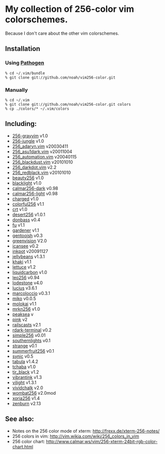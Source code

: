 # My collection of 256-color vim colorschemes.

Because I don't care about the other vim colorschemes.

## Installation

### Using [Pathogen](http://www.vim.org/scripts/script.php?script_id=2332)

    % cd ~/.vim/bundle
    % git clone git://github.com/noah/vim256-color.git

### Manually

    % cd ~/.vim 
    % git clone git://github.com/noah/vim256-color.git colors
    % cp ./colors/* ~/.vim/colors

## Including:

* [256-grayvim](http://www.vim.org/scripts/download_script.php?src_id=12849) v1.0
* [256-jungle](http://www.vim.org/scripts/script.php?script_id=2240&rating=helpful) v1.0
* [256_adaryn.vim](http://www.frexx.de/xterm-256-notes/themes/256_adaryn.vim) v20030411
* [256_asu1dark.vim](http://www.frexx.de/xterm-256-notes/themes/256_asu1dark.vim) v20011004
* [256_automation.vim](http://www.frexx.de/xterm-256-notes/themes/256_automation.vim) v20040115
* [256_blackdust.vim](http://www.frexx.de/xterm-256-notes/themes/256_blackdust.vim) v20101010
* [256_darkdot.vim](http://www.frexx.de/xterm-256-notes/themes/256_darkdot.vim) v2.2
* [256_redblack.vim](http://www.frexx.de/xterm-256-notes/themes/256_redblack.vim) v20101010
* [beauty256](http://www.vim.org/scripts/script.php?script_id=2197) v1.0
* [blacklight](http://www.vim.org/scripts/script.php?script_id=1596) v1.0
* [calmar256-dark](http://www.vim.org/scripts/download_script.php?src_id=7571) v0.98
* [calmar256-light](http://www.vim.org/scripts/download_script.php?src_id=7572) v0.98
* [charged](http://www.vim.org/scripts/script.php?script_id=2513) v1.0
* [colorful256](http://www.vim.org/scripts/script.php?script_id=2034) v1.1
* [crt](http://www.vim.org/scripts/script.php?script_id=1576) v1.0
* [desert256](http://www.vim.org/scripts/download_script.php?src_id=4055) v1.0.1
* [donbass](http://www.vim.org/scripts/download_script.php?src_id=11176) v0.4
* [fu](http://www.vim.org/scripts/script.php?script_id=3117) v1.1
* [gardener](http://www.vim.org/scripts/download_script.php?src_id=4682) v1.1
* [gentooish](http://www.vim.org/scripts/script.php?script_id=2474) v0.3
* [greenvision](http://www.vim.org/scripts/script.php?script_id=2155) V2.0
* [icansee](http://www.vim.org/scripts/download_script.php?src_id=7656) v0.2
* [inkpot](http://www.vim.org/scripts/download_script.php?src_id=11833) v20091127
* [jellybeans](http://www.vim.org/scripts/download_script.php?src_id=10690) v1.3.1
* [khaki](http://www.vim.org/scripts/download_script.php?src_id=7569) v1.1
* [lettuce](http://www.vim.org/scripts/script.php?script_id=1975) v1.2
* [liquidcarbon](http://www.vim.org/scripts/script.php?script_id=3274) v1.0
* [leo256](http://www.vim.org/scripts/script.php?script_id=2156) v0.94
* [lodestone](http://www.vim.org/scripts/download_script.php?src_id=13736) v4.0
* [lucius](http://www.vim.org/scripts/script.php?script_id=2536) v3.6.1
* [marcoloccio](http://www.vim.org/scripts/download_script.php?src_id=12609) v0.3.1
* [miko](http://www.vim.org/scripts/script.php?script_id=2452) v0.0.5
* [molokai](http://www.vim.org/scripts/download_script.php?src_id=9750) v1.1
* [mrkn256](http://www.vim.org/scripts/script.php?script_id=2974) v1.0
* [peaksea](http://www.vim.org/scripts/download_script.php?src_id=12309) v
* [pink](http://www.vim.org/scripts/script.php?script_id=2281) v2
* [railscasts](http://www.vim.org/scripts/download_script.php?src_id=8379) v2.1
* [rdark-terminal](http://www.vim.org/scripts/script.php?script_id=3202) v0.2
* [simple256](http://www.vim.org/scripts/script.php?script_id=1962) v0.01
* [southernlights](http://www.vim.org/scripts/script.php?script_id=3292) v0.1
* [strange](http://www.vim.org/scripts/script.php?script_id=3534) v0.1
* [summerfruit256](http://www.vim.org/scripts/download_script.php?src_id=1015377) v0.1
* [synic](http://www.vim.org/scripts/script.php?script_id=1897) v0.5
* [tabula](http://www.vim.org/scripts/script.php?script_id=1718) v1.4.2
* [tchaba](http://www.vim.org/scripts/script.php?script_id=3272) v1.0
* [tir_black](http://www.vim.org/scripts/script.php?script_id=2777) v1.2
* [vibrantink](http://www.vim.org/scripts/download_script.php?src_id=10117) v1.3
* [vilight](http://www.vim.org/scripts/script.php?script_id=2776) v1.3.1
* [vividchalk](http://www.vim.org/scripts/script.php?script_id=1891) v2.0
* [wombat256](http://www.vim.org/scripts/download_script.php?src_id=13400) v2.0mod
* [xoria256](http://www.vim.org/scripts/script.php?script_id=2140) v1.4
* [zenburn](http://www.vim.org/scripts/download_script.php?src_id=11576) v2.13

## See also:

* Notes on the 256 color mode of xterm: http://frexx.de/xterm-256-notes/
* 256 colors in vim: http://vim.wikia.com/wiki/256_colors_in_vim
* 256 color chart: http://www.calmar.ws/vim/256-xterm-24bit-rgb-color-chart.html
